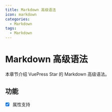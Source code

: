 ```yaml
---
title: Markdown 高级语法
icon: markdown
categories:
  - Markdown
tags:
  - Markdown
---
```

# Markdown 高级语法
本章节介绍 VuePress Star 的 Markdown 高级语法。

## 功能

- [x] 属性支持

